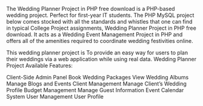 The Wedding Planner Project in PHP free download is a PHP-based wedding project. Perfect for first-year IT students. The PHP  MySQL project below comes stocked with all the standards and whistles that one can find in typical College Project assignments, Wedding Planner Project in PHP free download. It acts as a Wedding Event Management Project in PHP and offers all of the amenities required to coordinate wedding festivities online.

This wedding planner project is To provide an easy way for users to plan their weddings via a web application while using real data.
Wedding Planner Project Available Features: 

Client-Side
Admin Panel
Book Wedding Packages
View Wedding Albums
Manage Blogs and Events
Client Management
Manage Client’s Wedding Profile
Budget Management
Manage Guest Information
Event Calendar
System User Management
User Profile

